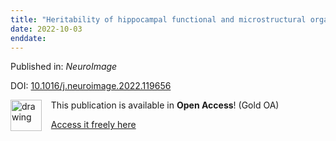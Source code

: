 ```yaml
---
title: "Heritability of hippocampal functional and microstructural organisation."
date: 2022-10-03
enddate:
---
```


Published in: *NeuroImage*

DOI: [10.1016/j.neuroimage.2022.119656](https://doi.org/10.1016/j.neuroimage.2022.119656)

<img src="https://upload.wikimedia.org/wikipedia/commons/thumb/7/77/Open_Access_logo_PLoS_transparent.svg/800px-Open_Access_logo_PLoS_transparent.svg.png" alt="drawing" width="50" align="left"/> &nbsp;&nbsp;&nbsp;This publication is available in **Open Access**! (Gold OA)

&nbsp;&nbsp;&nbsp;<a href="https://doi.org/10.1016/j.neuroimage.2022.119656">Access it freely here</a>

